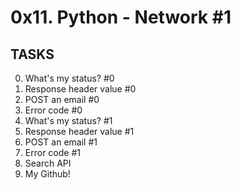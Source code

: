 # 0x11. Python - Network #1

## TASKS

0. What's my status? #0
1. Response header value #0
2. POST an email #0
3. Error code #0
4. What's my status? #1
5. Response header value #1 
6. POST an email #1
7. Error code #1
8. Search API
9. My Github! 
